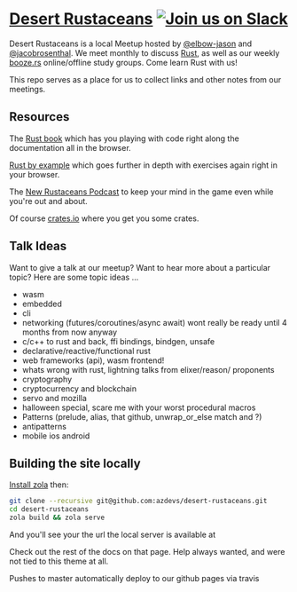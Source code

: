 # [Desert Rustaceans](https://www.meetup.com/Desert-Rustaceans/) [![Join us on Slack](https://img.shields.io/badge/slack-%23rust-red.svg)](https://azdevs.org)

Desert Rustaceans is a local Meetup hosted by [@elbow-jason](https://github.com/elbow-jason) and [@jacobrosenthal](https://github.com/jacobrosenthal). We meet monthly to discuss [Rust](https://www.rust-lang.org), as well as our weekly [booze.rs](https://booze.rs) online/offline study groups. Come learn Rust with us!

This repo serves as a place for us to collect links and other notes from our meetings.

## Resources

The [Rust book](https://doc.rust-lang.org/book/) which has you playing with code right along the documentation all in the browser.

[Rust by example](https://doc.rust-lang.org/rust-by-example/) which goes further in depth with exercises again right in your browser.

The [New Rustaceans Podcast](https://newrustacean.com/) to keep your mind in the game even while you're out and about.

Of course [crates.io](https://crates.io) where you get you some crates.

## Talk Ideas

Want to give a talk at our meetup? Want to hear more about a particular topic? Here are some topic ideas ...

- wasm
- embedded
- cli
- networking (futures/coroutines/async await) wont really be ready until 4 months from now anyway
- c/c++ to rust and back, ffi bindings, bindgen, unsafe
- declarative/reactive/functional rust
- web frameworks (api), wasm frontend!
- whats wrong with rust, lightning talks from elixer/reason/ proponents
- cryptography
- cryptocurrency and blockchain
- servo and mozilla
- halloween special, scare me with your worst procedural macros
- Patterns (prelude, alias, that github, unwrap_or_else match and ?)
- antipatterns
- mobile ios android

## Building the site locally

[Install zola](https://www.getzola.org/documentation/getting-started/installation/) then:

```bash
git clone --recursive git@github.com:azdevs/desert-rustaceans.git
cd desert-rustaceans
zola build && zola serve
```

And you'll see your the url the local server is available at

Check out the rest of the docs on that page. Help always wanted, and were not tied to this theme at all.

Pushes to master automatically deploy to our github pages via travis
